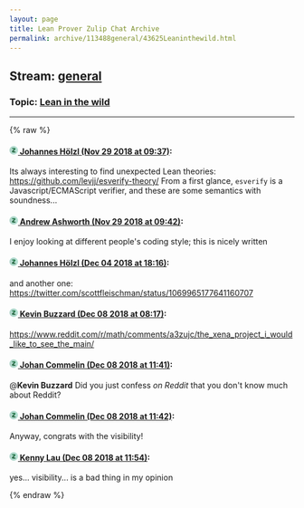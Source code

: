 ```yaml
---
layout: page
title: Lean Prover Zulip Chat Archive 
permalink: archive/113488general/43625Leaninthewild.html
---
```


## Stream: [general](index.html)
### Topic: [Lean in the wild](43625Leaninthewild.html)

---


{% raw %}
#### [![Click to go to Zulip](../../assets/img/zulip2.png) Johannes Hölzl (Nov 29 2018 at 09:37)](https://leanprover.zulipchat.com/#narrow/stream/113488-general/topic/Lean%20in%20the%20wild/near/148772776):
Its always interesting to find unexpected Lean theories: https://github.com/levjj/esverify-theory/
From a first glance, `esverify` is a Javascript/ECMAScript verifier, and these are some semantics with soundness...

#### [![Click to go to Zulip](../../assets/img/zulip2.png) Andrew Ashworth (Nov 29 2018 at 09:42)](https://leanprover.zulipchat.com/#narrow/stream/113488-general/topic/Lean%20in%20the%20wild/near/148773018):
I enjoy looking at different people's coding style; this is nicely written

#### [![Click to go to Zulip](../../assets/img/zulip2.png) Johannes Hölzl (Dec 04 2018 at 18:16)](https://leanprover.zulipchat.com/#narrow/stream/113488-general/topic/Lean%20in%20the%20wild/near/150862445):
and another one: https://twitter.com/scottfleischman/status/1069965177641160707

#### [![Click to go to Zulip](../../assets/img/zulip2.png) Kevin Buzzard (Dec 08 2018 at 08:17)](https://leanprover.zulipchat.com/#narrow/stream/113488-general/topic/Lean%20in%20the%20wild/near/151166355):
https://www.reddit.com/r/math/comments/a3zujc/the_xena_project_i_would_like_to_see_the_main/

#### [![Click to go to Zulip](../../assets/img/zulip2.png) Johan Commelin (Dec 08 2018 at 11:41)](https://leanprover.zulipchat.com/#narrow/stream/113488-general/topic/Lean%20in%20the%20wild/near/151172376):
@**Kevin Buzzard** Did you just confess *on Reddit* that you don't know much about Reddit?

#### [![Click to go to Zulip](../../assets/img/zulip2.png) Johan Commelin (Dec 08 2018 at 11:42)](https://leanprover.zulipchat.com/#narrow/stream/113488-general/topic/Lean%20in%20the%20wild/near/151172416):
Anyway, congrats with the visibility!

#### [![Click to go to Zulip](../../assets/img/zulip2.png) Kenny Lau (Dec 08 2018 at 11:54)](https://leanprover.zulipchat.com/#narrow/stream/113488-general/topic/Lean%20in%20the%20wild/near/151172723):
yes... visibility... is a bad thing in my opinion


{% endraw %}
